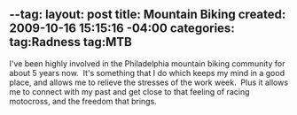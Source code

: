 --tag:
layout: post
title: Mountain Biking
created: 2009-10-16 15:15:16 -04:00
categories: 
tag:Radness
tag:MTB
---
<p>I've been highly involved in the Philadelphia mountain biking community for about 5 years now.&nbsp; It's something that I do which keeps my mind in a good place, and allows me to relieve the stresses of the work week.&nbsp; Plus it allows me to connect with my past and get close to that feeling of racing motocross, and the freedom that brings.</p><p>&nbsp;</p>
